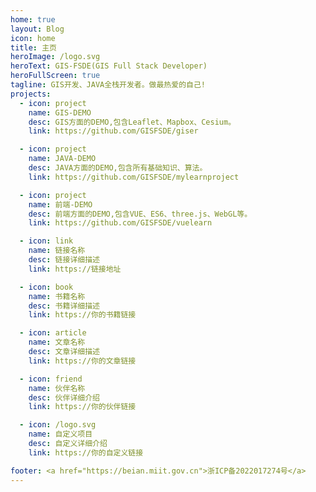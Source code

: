 ```yaml
---
home: true
layout: Blog
icon: home
title: 主页
heroImage: /logo.svg
heroText: GIS-FSDE(GIS Full Stack Developer)
heroFullScreen: true
tagline: GIS开发、JAVA全栈开发者。做最热爱的自己!
projects:
  - icon: project
    name: GIS-DEMO
    desc: GIS方面的DEMO,包含Leaflet、Mapbox、Cesium。
    link: https://github.com/GISFSDE/giser

  - icon: project
    name: JAVA-DEMO
    desc: JAVA方面的DEMO,包含所有基础知识、算法。
    link: https://github.com/GISFSDE/mylearnproject

  - icon: project
    name: 前端-DEMO
    desc: 前端方面的DEMO,包含VUE、ES6、three.js、WebGL等。
    link: https://github.com/GISFSDE/vuelearn

  - icon: link
    name: 链接名称
    desc: 链接详细描述
    link: https://链接地址

  - icon: book
    name: 书籍名称
    desc: 书籍详细描述
    link: https://你的书籍链接

  - icon: article
    name: 文章名称
    desc: 文章详细描述
    link: https://你的文章链接

  - icon: friend
    name: 伙伴名称
    desc: 伙伴详细介绍
    link: https://你的伙伴链接

  - icon: /logo.svg
    name: 自定义项目
    desc: 自定义详细介绍
    link: https://你的自定义链接

footer: <a href="https://beian.miit.gov.cn">浙ICP备2022017274号</a>
---
```

<Meting server="netease"
        type="playlist"
        mid="2539599584"
        :lrc-type="3"/>